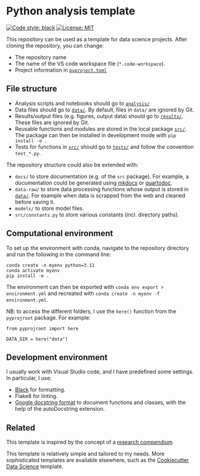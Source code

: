 # Python analysis template
[![Code style: black](https://img.shields.io/badge/code%20style-black-000000.svg)](https://github.com/psf/black)
[![License: MIT](https://img.shields.io/badge/License-MIT-yellow.svg)](https://opensource.org/licenses/MIT)

This repository can be used as a template for data science projects.
After cloning the repository, you can change:

- The repository name
- The name of the VS code workspace file (`*.code-workspace`).
- Project information in [`pyproject.toml`](pyproject.toml)

## File structure

- Analysis scripts and notebooks should go to [`analysis/`](analysis/)
- Data files should go to [`data/`](data/). By default, files in `data/` are ignored by Git.
- Results/output files (e.g. figures, output data) should go to [`results/`](results/). These files are ignored by Git.
- Reusable functions and modules are stored in the local package [`src/`](src/). The package can then be installed in development mode with `pip install -e .`
- Tests for functions in [`src/`](src/) should go to [`tests/`](tests/) and follow the convention `test_*.py`.

The repository structure could also be extended with:

- `docs/` to store documentation (e.g. of the `src` package). For example, a documentation could be generated using [mkdocs](https://www.mkdocs.org/) or [quartodoc](https://machow.github.io/quartodoc/get-started/overview.html).
- `data-raw/` to store data processing functions whose output is stored in [`data/`](data/). For example when data is scrapped from the web and cleaned before saving it.
- `models/` to store model files.
- `src/constants.py` to store various constants (incl. directory paths).

## Computational environment

To set up the environment with conda, navigate to the repository directory and run the following in the command line:

```
conda create -n myenv python=3.11
conda activate myenv
pip install -e .
```

The environment can then be exported with `conda env export > environment.yml` and recreated with `conda create -n myenv -f environment.yml`.

NB: to access the different folders, I use the `here()` function from the `pyprojroot` package.
For example:

```{python}
from pyprojroot import here

DATA_DIR = here("data")
```

## Development environment

I usually work with Visual Studio code, and I have predefined some settings.
In particular, I use:

- [Black](https://black.readthedocs.io/en/stable/index.html) for formatting.
- Flake8 for linting.
- [Google docstring format](https://sphinxcontrib-napoleon.readthedocs.io/en/latest/example_google.html) to document functions and classes, with the help of the autoDocstring extension. 

## Related

This template is inspired by the concept of a [research compendium](https://doi.org/10.1080/00031305.2017.1375986).

This template is relatively simple and tailored to my needs.
More sophisticated templates are available elsewhere, such as the [Cookiecutter Data Science](https://github.com/drivendataorg/cookiecutter-data-science/) template.
